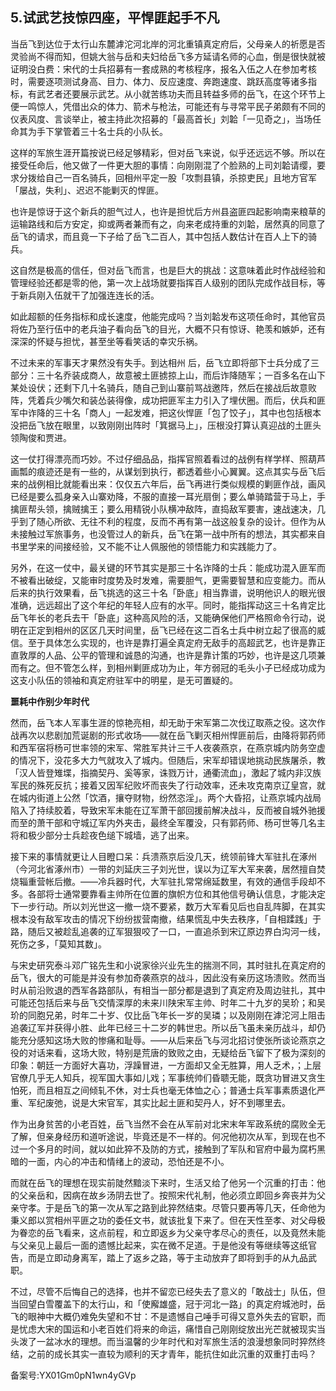 ## 5.试武艺技惊四座，平悍匪起手不凡
当岳飞到达位于太行山东麓滹沱河北岸的河北重镇真定府后，父母亲人的祈愿是否灵验尚不得而知，但姚大翁与岳和夫妇给岳飞多方延请名师的心血，倒是很快就被证明没白费：宋代的士兵招募有一套成熟的考核程序，报名入伍之人在参加考核时，需要逐项测试身高、目力、体力、反应速度、奔跑速度、跳跃高度等诸多指标，有武艺者还要展示武艺。从小就苦练功夫而且转益多师的岳飞，在这个环节上便一鸣惊人，凭借出众的体力、箭术与枪法，可能还有与寻常平民子弟颇有不同的仪表风度、言谈举止，被主持此次招募的「最高首长」刘韐「一见奇之」，当场任命其为手下掌管着三十名士兵的小队长。


这样的军旅生涯开篇按说已经足够精彩，但对岳飞来说，似乎还远远不够。所以在接受任命后，他又做了一件更大胆的事情：向刚刚混了个脸熟的上司刘韐请缨，要求分拨给自己一百名骑兵，回相州平定一股「攻剽县镇，杀掠吏民」且地方官军「屡战，失利」、迟迟不能剿灭的悍匪。


也许是惊讶于这个新兵的胆气过人，也许是担忧后方州县盗匪四起影响南来粮草的运输路线和后方安定，抑或两者兼而有之，向来老成持重的刘韐，居然真的同意了岳飞的请求，而且竟一下子给了岳飞二百人，其中包括人数估计在百人上下的骑兵。


这自然是极高的信任，但对岳飞而言，也是巨大的挑战：这意味着此时作战经验和管理经验还都是零的他，第一次上战场就要指挥百人级别的团队完成作战目标，等于新兵刚入伍就干了加强连连长的活。


如此超额的任务指标和成长速度，他能完成吗？当刘韐发布这项任命时，其他官员将佐乃至行伍中的老兵油子看向岳飞的目光，大概不只有惊讶、艳羡和嫉妒，还有深深的怀疑与担忧，甚至坐等看笑话的幸灾乐祸。


不过未来的军事天才果然没有失手。到达相州 后，岳飞立即将部下士兵分成了三部分：三十名乔装成商人，故意被土匪掳掠上山，而后诈降随军；一百多名在山下某处设伏；还剩下几十名骑兵，随自己到山寨前骂战邀阵，然后在接战后故意败阵，凭着兵少嘴欠和装怂装得像，成功把匪军主力引入了埋伏圈。而后，伏兵和匪军中诈降的三十名「商人」一起发难，把这伙悍匪「包了饺子」，其中也包括根本没把岳飞放在眼里，以致刚刚出阵时「箕据马上」，压根没打算认真迎战的土匪头领陶俊和贾进。


这一仗打得漂亮而巧妙。不过仔细品品，指挥官照着看过的战例有样学样、照葫芦画瓢的痕迹还是有一些的，从谋划到执行，都透着些小心翼翼。这点其实与岳飞后来的战例相比就能看出来：仅仅五六年后，岳飞再进行类似规模的剿匪作战，画风已经是要么孤身亲入山寨劝降，不服的直接一耳光扇倒；要么单骑踏营于马上，手擒匪帮头领，擒贼擒王；要么用精锐小队横冲敌阵，直捣敌军要害，速战速决，几乎到了随心所欲、无往不利的程度，反而不再有第一战这般复杂的设计。但作为从未接触过军旅事务，也没管过人的新兵，岳飞在第一战中所有的想法，其实都来自书里学来的间接经验，又不能不让人佩服他的领悟能力和实践能力了。


另外，在这一仗中，最关键的环节其实是那三十名诈降的士兵：能成功混入匪军而不被看出破绽，又能审时度势及时发难，需要胆气，更需要智慧和应变能力。而从后来的执行效果看，岳飞挑选的这三十名「卧底」相当靠谱，说明他识人的眼光很准确，远远超出了这个年纪的年轻人应有的水平。同时，能指挥动这三十名肯定比岳飞年长的老兵去干「卧底」这种高风险的活，又能确保他们严格照命令行动，说明在正定到相州的区区几天时间里，岳飞已经在这二百名士兵中树立起了很高的威信。至于具体怎么实现的，也许是靠打遍全真定府无敌手的高超武艺，也许是靠正直敦厚的人品、公平的管理和诚恳的沟通，也许是靠计策的巧妙，也许是这几项兼而有之。但不管怎么样，到相州剿匪成功为止，年方弱冠的毛头小子已经成功成为这支小队伍的领袖和真定府驻军中的明星，是无可置疑的。


**噩耗中作别少年时代**


然而，岳飞本人军事生涯的惊艳亮相，却无助于宋军第二次伐辽取燕之役。这次作战再次以悲剧加荒诞剧的形式收场——就在岳飞剿灭相州悍匪前后，由降将郭药师和西军宿将杨可世率领的宋军、常胜军共计三千人夜袭燕京，在燕京城内防务空虚的情况下，没花多大力气就攻入了城内。但随后，宋军却错误地挑动民族屠杀，教「汉人皆登雉堞，指摘契丹、奚等家，诛戮万计，通衢流血」，激起了城内非汉族军民的殊死反抗；接着又因军纪败坏而丧失了行动效率，还未攻克南京辽皇宫，就在城内街道上公然「饮酒，攘夺财物，纷然恣淫」。两个大昏招，让燕京城内战局陷入了持续胶着，导致宋军未能在辽军萧干部回援前解决战斗，反而被自城外驰援而至的萧干部和守城辽军内外夹击，最终全军覆没，只有郭药师、杨可世等几名主将和极少部分士兵趁夜色缒下城墙，逃了出来。


接下来的事情就更让人目瞪口呆：兵溃燕京后没几天，统领前锋大军驻扎在涿州（今河北省涿州市）一带的刘延庆三子刘光世，误以为辽军大军来袭，居然擅自焚烧辎重营帐后撤。——冷兵器时代，大军驻扎常常绵延数里，有效的通信手段却不多。各部将士通常要靠看主帅所在位置的旗帜方位和其他信号确认信息，才能决定下一步行动。所以刘光世这一撤一烧不要紧，数万大军看见后也自乱阵脚，在其实根本没有敌军攻击的情况下纷纷拔营南撤，结果慌乱中失去秩序，「自相蹂践」于路，随后又被趁乱追袭的辽军狠狠咬了一口，一直追杀到宋辽原边界白沟河一线，死伤之多，「莫知其数」。 


与宋史研究泰斗邓广铭先生和小说家徐兴业先生的揣测不同，其时驻扎在真定府的岳飞，很大的可能是并没有参加奇袭燕京的战斗，因此没有亲历这场溃败。然而当时从前沿败退的西军各路部队，有相当一部分都是退到了真定府及周边驻扎，其中可能还包括后来与岳飞交情深厚的未来川陕宋军主帅、时年二十九岁的吴玠；和吴玠的同胞兄弟，时年二十岁、仅比岳飞年长一岁的吴璘；以及刚刚在滹沱河上阻击追袭辽军并获得小胜、此年已经三十二岁的韩世忠。所以岳飞虽未亲历战斗，却仍能充分感知这场大败的惨痛和耻辱。——从后来岳飞与河北招讨使张所谈论燕京之役的对话来看，这场大败，特别是荒唐的致败之由，无疑给岳飞留下了极为深刻的印象：朝廷一方面好大喜功，浮躁冒进，一方面却又全无胜算，用人乏术，；上层官僚几乎无人知兵，视军国大事如儿戏；军事统帅们昏聩无能，既贪功冒进又贪生怕死，而且相互之间倾轧不休，对士兵也毫无体恤之心；普通士兵军事素质退化严重、军纪废弛，说是大宋官军，其实比起土匪和契丹人，好不到哪里去。


作为出身贫苦的小老百姓，岳飞当然不会在从军前对北宋末年军政系统的腐败全无了解，但亲身经历和道听途说，毕竟还是不一样的。何况他初次从军，到现在也不过一个多月的时间，就以如此猝不及防的方式，接触到了军队和官府中最为腐朽黑暗的一面，内心的冲击和情绪上的波动，恐怕还是不小。


而就在岳飞的理想在现实前陡然黯淡下来时，生活又给了他另一个沉重的打击：他的父亲岳和，因病在故乡汤阴去世了。按照宋代礼制，他必须立即回乡奔丧并为父亲守孝。于是岳飞的第一次从军之路到此猝然结束。尽管只要再等几天，任命他为秉义郎以赏相州平匪之功的委任文书，就该批复下来了。但在天性至孝、对父母极为眷恋的岳飞看来，这点前程，和立即返乡为父亲守孝尽心的责任，以及竟然未能与父亲见上最后一面的遗憾比起来，实在微不足道。于是他没有等继续等这纸官告，而是立即动身离军，踏上了返乡之路，等于主动放弃了即将到手的从九品武职。


不过，尽管不后悔自己的选择，也并不留恋已经失去了意义的「敢战士」队伍，但当回望白雪覆盖下的太行山，和「使廨雄盛，冠于河北一路」的真定府城池时，岳飞的眼神中大概仍难免失望和不甘：不是遗憾自己唾手可得又意外失去的官职，而是忧虑大宋的国运和小老百姓们将来的命运，痛惜自己刚刚绽放出光芒就被现实当头泼了一盆冰水的理想。而当温馨的少年时代和对军旅生活的浪漫想象同时猝然终结，之前的成长其实一直较为顺利的天才青年，能抗住如此沉重的双重打击吗？


备案号:YX01Gm0pN1wn4yGVp

